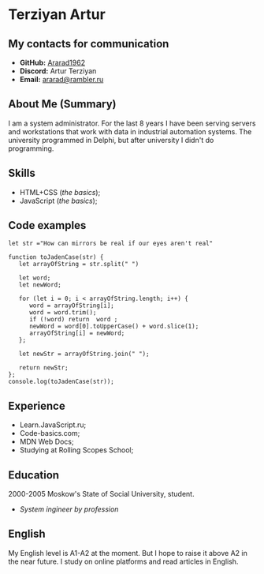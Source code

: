# Terziyan Artur

## My contacts for communication
  * __GitHub:__ [Ararad1962](https://github.com/Ararad1962)
  * __Discord:__ Artur Terziyan
  * __Email:__ ararad@rambler.ru

## About Me (Summary)
I am a system administrator. For the last 8 years I have been serving servers and workstations that work with data in industrial automation systems.
The university programmed in Delphi, but after university I didn't do programming.

## Skills
 * HTML+CSS (_the basics_);
 * JavaScript (_the basics_);

## Code examples
``` 
let str ="How can mirrors be real if our eyes aren't real"

function toJadenCase(str) {
   let arrayOfString = str.split(" ")
   
   let word;
   let newWord;
   
   for (let i = 0; i < arrayOfString.length; i++) {
      word = arrayOfString[i];
      word = word.trim();
      if (!word) return  word ;
      newWord = word[0].toUpperCase() + word.slice(1);
      arrayOfString[i] = newWord;
   };

   let newStr = arrayOfString.join(" ");
   
   return newStr;
};
console.log(toJadenCase(str)); 
 ```

## Experience
  * Learn.JavaScript.ru;
  * Code-basics.com;
  * MDN Web Docs;
  * Studying at Rolling Scopes School;

## Education
 2000-2005 Moskow's State of Social University, student.
   * _System ingineer by profession_

## English
 My English level is A1-A2 at the moment. But I hope to raise it above A2 in the near future. I study on online platforms and read articles in English.
